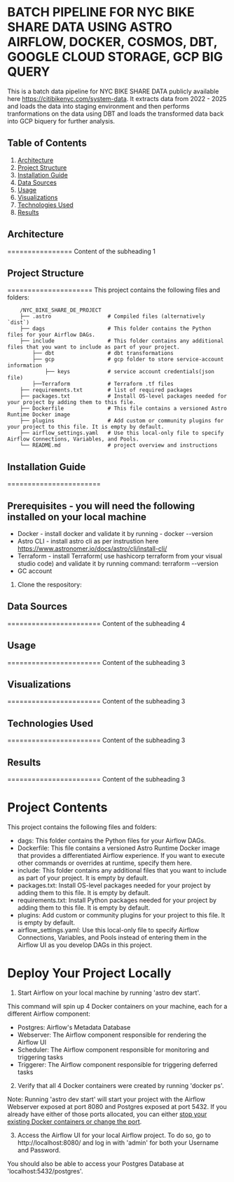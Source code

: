 BATCH PIPELINE FOR NYC BIKE SHARE DATA USING ASTRO AIRFLOW, DOCKER, COSMOS, DBT, GOOGLE CLOUD STORAGE, GCP BIG QUERY 
========

This is a batch data pipeline for NYC BIKE SHARE DATA publicly available here https://citibikenyc.com/system-data. It extracts data from 2022 - 2025 and loads the data into staging environment and then performs tranformations on the data using DBT and loads the transformed data back into GCP biquery for further analysis.

## Table of Contents

 1. [Architecture](#subheading-1)
 2. [Project Structure](#subheading-2)
 3. [Installation Guide](#subheading-3)
 4. [Data Sources](#subheading-4)
 5. [Usage](#subheading-5)
 6. [Visualizations](#subheading-6)
 7. [Technologies Used](#subheading-7)
 8. [Results](#subheading-8)

## Architecture
================
Content of the subheading 1

## Project Structure
=====================
This project contains the following files and folders:
```
    /NYC_BIKE_SHARE_DE_PROJECT
    ├── .astro                  # Compiled files (alternatively `dist`)
    ├── dags                    # This folder contains the Python files for your Airflow DAGs.
    ├── include                 # This folder contains any additional files that you want to include as part of your project.
        ├── dbt                 # dbt transformations   
        ├── gcp                 # gcp folder to store service-account information
            ├── keys            # service account credentials(json file)
        ├──Terraform            # Terraform .tf files
    ├── requirements.txt        # list of required packages
    ├── packages.txt            # Install OS-level packages needed for your project by adding them to this file. 
    ├── Dockerfile              # This file contains a versioned Astro Runtime Docker image
    ├── plugins                 # Add custom or community plugins for your project to this file. It is empty by default.
    ├── airflow_settings.yaml   # Use this local-only file to specify Airflow Connections, Variables, and Pools.
    └── README.md               # project overview and instructions
```
## Installation Guide
=======================
## Prerequisites - you will need the following installed on your local machine
- Docker - install docker and validate it by running - docker --version
- Astro CLI - install astro cli as per instrustion here https://www.astronomer.io/docs/astro/cli/install-cli/
- Terraform - install Terraform( use hashicorp terraform from your visual studio code) and validate it by running command: terraform --version 
- GC account 

1. Clone the respository:


## Data Sources
=======================
Content of the subheading 4

## Usage
=======================
Content of the subheading 3

## Visualizations
=======================
Content of the subheading 3

## Technologies Used
=======================
Content of the subheading 3

## Results
=======================
Content of the subheading 3





Project Contents
================

This project contains the following files and folders:

- dags: This folder contains the Python files for your Airflow DAGs.
- Dockerfile: This file contains a versioned Astro Runtime Docker image that provides a differentiated Airflow experience. If you want to execute other commands or overrides at runtime, specify them here.
- include: This folder contains any additional files that you want to include as part of your project. It is empty by default.
- packages.txt: Install OS-level packages needed for your project by adding them to this file. It is empty by default.
- requirements.txt: Install Python packages needed for your project by adding them to this file. It is empty by default.
- plugins: Add custom or community plugins for your project to this file. It is empty by default.
- airflow_settings.yaml: Use this local-only file to specify Airflow Connections, Variables, and Pools instead of entering them in the Airflow UI as you develop DAGs in this project.

Deploy Your Project Locally
===========================

1. Start Airflow on your local machine by running 'astro dev start'.

This command will spin up 4 Docker containers on your machine, each for a different Airflow component:

- Postgres: Airflow's Metadata Database
- Webserver: The Airflow component responsible for rendering the Airflow UI
- Scheduler: The Airflow component responsible for monitoring and triggering tasks
- Triggerer: The Airflow component responsible for triggering deferred tasks

2. Verify that all 4 Docker containers were created by running 'docker ps'.

Note: Running 'astro dev start' will start your project with the Airflow Webserver exposed at port 8080 and Postgres exposed at port 5432. If you already have either of those ports allocated, you can either [stop your existing Docker containers or change the port](https://www.astronomer.io/docs/astro/cli/troubleshoot-locally#ports-are-not-available-for-my-local-airflow-webserver).

3. Access the Airflow UI for your local Airflow project. To do so, go to http://localhost:8080/ and log in with 'admin' for both your Username and Password.

You should also be able to access your Postgres Database at 'localhost:5432/postgres'.
